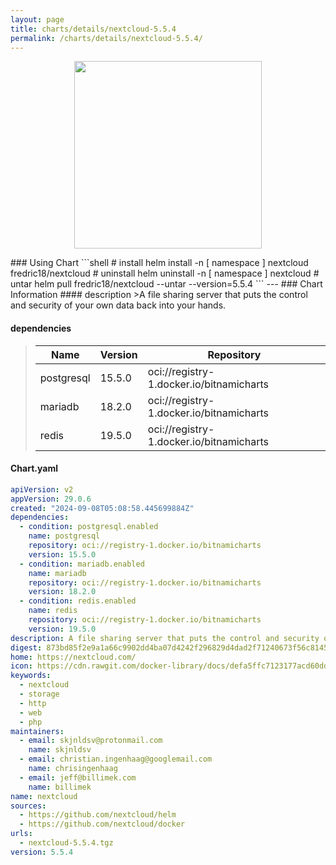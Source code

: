 ```yaml
---
layout: page
title: charts/details/nextcloud-5.5.4
permalink: /charts/details/nextcloud-5.5.4/
---
```

<p align="center">
    <img src="https://cdn.rawgit.com/docker-library/docs/defa5ffc7123177acd60ddef6e16bddf694cc35f/nextcloud/logo.svg" width="300px" height="300px">
</p>
### Using Chart
```shell
# install
helm install -n [ namespace ] nextcloud fredric18/nextcloud
# uninstall
helm uninstall -n [ namespace ] nextcloud
# untar
helm pull fredric18/nextcloud --untar --version=5.5.4
```
---
### Chart Information
#### description
>A file sharing server that puts the control and security of your own data back into your hands.
   
#### dependencies
>Name | Version | Repository
>---|---|---
>postgresql | 15.5.0 | oci://registry-1.docker.io/bitnamicharts
>mariadb | 18.2.0 | oci://registry-1.docker.io/bitnamicharts
>redis | 19.5.0 | oci://registry-1.docker.io/bitnamicharts
   
#### Chart.yaml
```yaml
apiVersion: v2
appVersion: 29.0.6
created: "2024-09-08T05:08:58.445699884Z"
dependencies:
  - condition: postgresql.enabled
    name: postgresql
    repository: oci://registry-1.docker.io/bitnamicharts
    version: 15.5.0
  - condition: mariadb.enabled
    name: mariadb
    repository: oci://registry-1.docker.io/bitnamicharts
    version: 18.2.0
  - condition: redis.enabled
    name: redis
    repository: oci://registry-1.docker.io/bitnamicharts
    version: 19.5.0
description: A file sharing server that puts the control and security of your own data back into your hands.
digest: 873bd85f2e9a1a66c9902dd4ba07d4242f296829d4dad2f71240673f56c81450
home: https://nextcloud.com/
icon: https://cdn.rawgit.com/docker-library/docs/defa5ffc7123177acd60ddef6e16bddf694cc35f/nextcloud/logo.svg
keywords:
  - nextcloud
  - storage
  - http
  - web
  - php
maintainers:
  - email: skjnldsv@protonmail.com
    name: skjnldsv
  - email: christian.ingenhaag@googlemail.com
    name: chrisingenhaag
  - email: jeff@billimek.com
    name: billimek
name: nextcloud
sources:
  - https://github.com/nextcloud/helm
  - https://github.com/nextcloud/docker
urls:
  - nextcloud-5.5.4.tgz
version: 5.5.4
```

